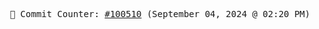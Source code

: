 <p align="center">
    <samp>
        📮 Commit Counter: <a href="https://github.com/Javascript-void0/Javascript-void0/commits/main">#100510</a> (September 04, 2024 @ 02:20 PM)
    </samp>
</p>